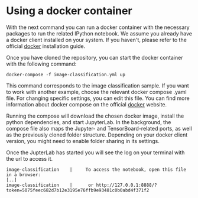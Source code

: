 <!--- Copyright 2020 Siemens AG -->
<!--- SPDX-License-Identifier: MIT -->

# Using a docker container

With the next command you can run a docker container with the necessary packages to run the related IPython notebook. We assume you already have a docker client installed on your system. If you haven't, please refer to the official [docker](https://www.docker.com/get-started) installation guide.

Once you have cloned the repository, you can start the docker container with the following command:  

```commandline
docker-compose -f image-classification.yml up
```

This command corresponds to the image classification sample. If you want to work with another example, choose the relevant docker compose .yaml file. For changing specific settings, you can edit this file. You can find more information about docker compose on the official [docker](https://docs.docker.com/compose/gettingstarted/) website.

Running the compose will download the chosen docker image, install the python dependencies, and start JupyterLab. In the background, the compose file also maps the Jupyter- and TensorBoard-related ports, as well as the previously cloned folder structure. Depending on your docker client version, you might need to enable folder sharing in its settings.

Once the JupterLab has started you will see the log on your terminal with the url to access it.
```commandline
image-classification    |     To access the notebook, open this file in a browser:
[..]
image-classification    |      or http://127.0.0.1:8888/?token=5075feec682d7b12e3195e76ffb9e93481c0b0abd4f371f2
```